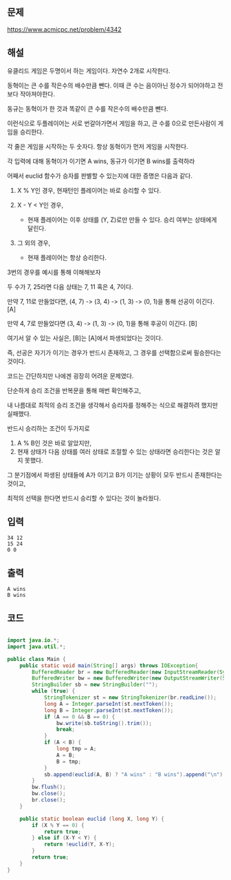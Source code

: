 ## 문제
https://www.acmicpc.net/problem/4342

## 해설

유클리드 게임은 두명이서 하는 게임이다. 자연수 2개로 시작한다.

동혁이는 큰 수를 작은수의 배수만큼 뺀다. 이때 큰 수는 음이아닌 정수가 되어야하고 전보다 작아져야한다.

동규는 동혁이가 한 것과 똑같이 큰 수를 작은수의 배수만큼 뺀다.

이런식으로 두플레이어는 서로 번갈아가면서 게임을 하고, 큰 수를 0으로 만든사람이 게임을 승리한다.

각 줄은 게임을 시작하는 두 숫자다. 항상 동혁이가 먼저 게임을 시작한다.

각 입력에 대해 동혁이가 이기면 A wins, 동규가 이기면 B wins를 출력하라

어째서 euclid 함수가 승자를 판별할 수 있는지에 대한 증명은 다음과 같다.

1. X % Y인 경우, 현재턴인 플레이어는 바로 승리할 수 있다.

2. X - Y < Y인 경우,

    - 현재 플레이어는 이후 상태를 (Y, Z)로만 만들 수 있다. 승리 여부는 상태에게 달린다.

3. 그 외의 경우,

    - 현재 플레이어는 항상 승리한다.

3번의 경우를 예시를 통해 이해해보자

두 수가 7, 25라면 다음 상태는 7, 11 혹은 4, 7이다.

만약 7, 11로 만들었다면, (4, 7) -> (3, 4) -> (1, 3) -> (0, 1)을 통해 선공이 이긴다. [A]

만약 4, 7로 만들었다면 (3, 4) -> (1, 3) -> (0, 1)을 통해 후공이 이긴다. [B]

여기서 알 수 있는 사실은, [B]는 [A]에서 파생되었다는 것이다.

즉, 선공은 자기가 이기는 경우가 반드시 존재하고, 그 경우를 선택함으로써 필승한다는 것이다.

코드는 간단하지만 나에겐 굉장히 어려운 문제였다.

단순하게 승리 조건을 반복문을 통해 매번 확인해주고,

내 나름대로 최적의 승리 조건을 생각해서 승리자를 정해주는 식으로 해결하려 했지만 실패했다.

반드시 승리하는 조건이 두가지로

1. A % B인 것은 바로 알았지만,
2. 현재 상태가 다음 상태를 여러 상태로 조절할 수 있는 상태라면 승리한다는 것은 알지 못했다.

그 분기점에서 파생된 상태들에 A가 이기고 B가 이기는 상황이 모두 반드시 존재한다는 것이고,

최적의 선택을 한다면 반드시 승리할 수 있다는 것이 놀라웠다.


## 입력
```
34 12
15 24
0 0
```

## 출력
```
A wins
B wins
```

## 코드
```java

import java.io.*;
import java.util.*;

public class Main {
    public static void main(String[] args) throws IOException{
        BufferedReader br = new BufferedReader(new InputStreamReader(System.in));
        BufferedWriter bw = new BufferedWriter(new OutputStreamWriter(System.out));
        StringBuilder sb = new StringBuilder("");
        while (true) {
            StringTokenizer st = new StringTokenizer(br.readLine());
            long A = Integer.parseInt(st.nextToken());
            long B = Integer.parseInt(st.nextToken());
            if (A == 0 && B == 0) {
                bw.write(sb.toString().trim());
                break;
            }
            if (A < B) {
                long tmp = A;
                A = B;
                B = tmp;
            }
            sb.append(euclid(A, B) ? "A wins" : "B wins").append("\n");
        }
        bw.flush();
        bw.close();
        br.close();
    }

    public static boolean euclid (long X, long Y) {
        if (X % Y == 0) {
            return true;
        } else if (X-Y < Y) {
            return !euclid(Y, X-Y);
        }
        return true;
    }
}


```
